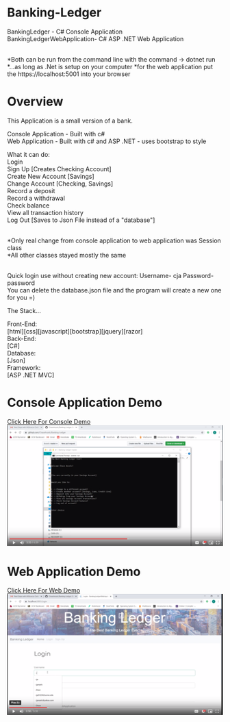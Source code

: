 # Banking-Ledger
BankingLedger - C# Console Application <br>
BankingLedgerWebApplication- C# ASP .NET  Web Application<br><br>

*Both can be run from the command line with the command -> dotnet run<br>
*...as long as .Net is setup on your computer
*for the web application put the https://localhost:5001 into your browser<br> 

# Overview
This Application is a small version of a bank.<br>

Console Application - Built with c#<br>
Web Application - Built with c# and ASP .NET - uses bootstrap to style<br>

What it can do:<br>
    Login<br>
    Sign Up [Creates Checking Account]<br>
    Create New Account [Savings]<br>
    Change Account [Checking, Savings]<br>
    Record a deposit<br>
    Record a withdrawal<br>
    Check balance<br>
    View all transaction history<br>
    Log Out [Saves to Json File instead of a "database"]<br><br>
    
*Only real change from console application to web application was Session class<br>
*All other classes stayed mostly the same<br><br>

Quick login use without creating new account: Username- cja Password- password<br>
You can delete the database.json file and the program will create a new one for you =)<br>

The Stack...<br>

Front-End:<br>
[html][css][javascript][bootstrap][jquery][razor]<br>
Back-End:<br>
[C#]<br>
Database:<br>
[Json]<br>
Framework:<br>
[ASP .NET MVC]<br>

# Console Application Demo

[Click Here For Console Demo<img src="/Images/Banking_Ledger_Console.PNG"></img>](https://drive.google.com/open?id=17YGO9yxMVYqV39vvkoMfh1Ej9H0KOjUg)

# Web Application Demo

[Click Here For Web Demo<img src="/Images/Banking_Ledger_Web.PNG"></img>](https://drive.google.com/open?id=1LFwAQbF64puryaaDs6MbyWY-r8cY3hnL)
